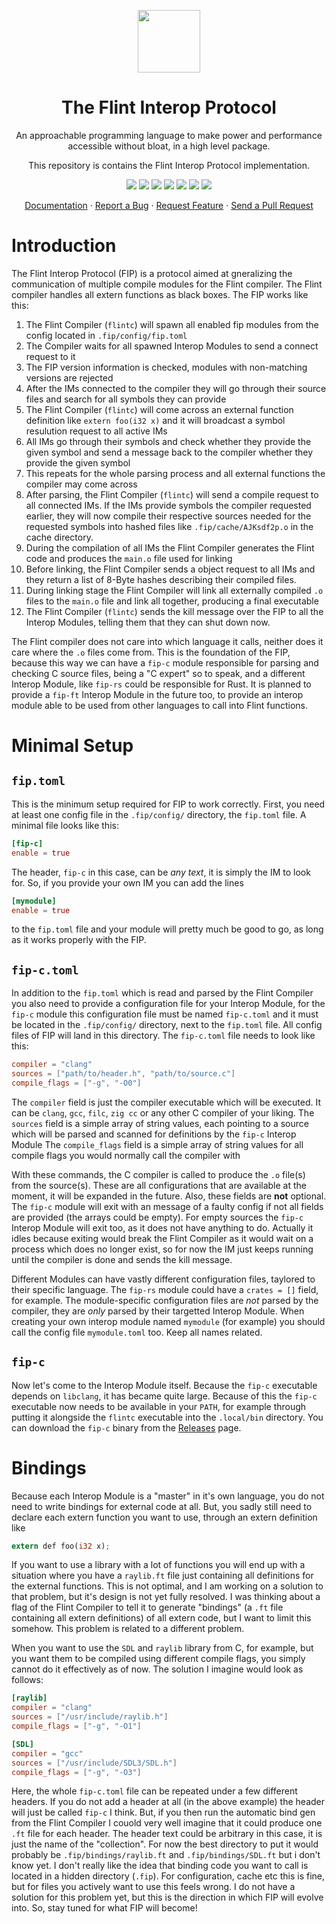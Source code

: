 <div align="center">
<p>
    <img width="100" src="https://raw.githubusercontent.com/flint-lang/logo/main/logo.svg">
    <h1>The Flint Interop Protocol</h1>
</p>

<p>
An approachable programming language to make power and performance accessible without bloat, in a high level package.

This repository is contains the Flint Interop Protocol implementation.

</p>

<p>
    <a href="#"><img src="https://img.shields.io/badge/c-%2300599C.svg?style=flat&logo=c%2B%2B&logoColor=white"></img></a>
    <a href="http://opensource.org/licenses/MIT"><img src="https://img.shields.io/github/license/flint-lang/fip?color=black"></img></a>
    <a href="#"><img src="https://img.shields.io/github/stars/flint-lang/fip"></img></a>
    <a href="#"><img src="https://img.shields.io/github/forks/flint-lang/fip"></img></a>
    <a href="#"><img src="https://img.shields.io/github/repo-size/flint-lang/fip"></img></a>
    <a href="https://github.com/flint-lang/flintc/graphs/contributors"><img src="https://img.shields.io/github/contributors/flint-lang/fip?color=blue"></img></a>
    <a href="https://github.com/flint-lang/fip/issues"><img src="https://img.shields.io/github/issues/flint-lang/fip"></img></a>
</p>

<p align="center">
  <a href="https://flint-lang.github.io/">Documentation</a> ·
  <a href="https://github.com/flint-lang/fip/issues">Report a Bug</a> ·
  <a href="https://github.com/flint-lang/fip/issues">Request Feature</a> ·
  <a href="https://github.com/flint-lang/fip/pulls">Send a Pull Request</a>
</p>

</div>

# Introduction

The Flint Interop Protocol (FIP) is a protocol aimed at gneralizing the communication of multiple compile modules for the Flint compiler. The Flint compiler handles all extern functions as black boxes. The FIP works like this:

1. The Flint Compiler (`flintc`) will spawn all enabled fip modules from the config located in `.fip/config/fip.toml`
2. The Compiler waits for all spawned Interop Modules to send a connect request to it
3. The FIP version information is checked, modules with non-matching versions are rejected
4. After the IMs connected to the compiler they will go through their source files and search for all symbols they can provide
5. The Flint Compiler (`flintc`) will come across an external function definition like `extern foo(i32 x)` and it will broadcast a symbol resulution request to all active IMs
6. All IMs go through their symbols and check whether they provide the given symbol and send a message back to the compiler whether they provide the given symbol
7. This repeats for the whole parsing process and all external functions the compiler may come across
8. After parsing, the Flint Compiler (`flintc`) will send a compile request to all connected IMs. If the IMs provide symbols the compiler requested earlier, they will now compile their respective sources needed for the requested symbols into hashed files like `.fip/cache/AJKsdf2p.o` in the cache directory.
9. During the compilation of all IMs the Flint Compiler generates the Flint code and produces the `main.o` file used for linking
10. Before linking, the Flint Compiler sends a object request to all IMs and they return a list of 8-Byte hashes describing their compiled files.
11. During linking stage the Flint Compiler will link all externally compiled `.o` files to the `main.o` file and link all together, producing a final executable
12. The Flint Compiler (`flintc`) sends the kill message over the FIP to all the Interop Modules, telling them that they can shut down now.

The Flint compiler does not care into which language it calls, neither does it care where the `.o` files come from. This is the foundation of the FIP, because this way we can have a `fip-c` module responsible for parsing and checking C source files, being a "C expert" so to speak, and a different Interop Module, like `fip-rs` could be responsible for Rust. It is planned to provide a `fip-ft` Interop Module in the future too, to provide an interop module able to be used from other languages to call into Flint functions.

# Minimal Setup

## `fip.toml`

This is the minimum setup required for FIP to work correctly. First, you need at least one config file in the `.fip/config/` directory, the `fip.toml` file. A minimal file looks like this:

```toml
[fip-c]
enable = true
```

The header, `fip-c` in this case, can be _any text_, it is simply the IM to look for. So, if you provide your own IM you can add the lines

```toml
[mymodule]
enable = true
```

to the `fip.toml` file and your module will pretty much be good to go, as long as it works properly with the FIP.

## `fip-c.toml`

In addition to the `fip.toml` which is read and parsed by the Flint Compiler you also need to provide a configuration file for your Interop Module, for the `fip-c` module this configuration file must be named `fip-c.toml` and it must be located in the `.fip/config/` directory, next to the `fip.toml` file. All config files of FIP will land in this directory. The `fip-c.toml` file needs to look like this:

```toml
compiler = "clang"
sources = ["path/to/header.h", "path/to/source.c"]
compile_flags = ["-g", "-O0"]
```

The `compiler` field is just the compiler executable which will be executed. It can be `clang`, `gcc`, `filc`, `zig cc` or any other C compiler of your liking.
The `sources` field is a simple array of string values, each pointing to a source which will be parsed and scanned for definitions by the `fip-c` Interop Module
The `compile_flags` field is a simple array of string values for all compile flags you would normally call the compiler with

With these commands, the C compiler is called to produce the `.o` file(s) from the source(s). These are all configurations that are available at the moment, it will be expanded in the future. Also, these fields are **not** optional. The `fip-c` module will exit with an message of a faulty config if not all fields are provided (the arrays could be empty). For empty sources the `fip-c` Interop Module will exit too, as it does not have anything to do. Actually it idles because exiting would break the Flint Compiler as it would wait on a process which does no longer exist, so for now the IM just keeps running until the compiler is done and sends the kill message.

Different Modules can have vastly different configuration files, taylored to their specific language. The `fip-rs` module could have a `crates = []` field, for example. The module-specific configuration files are _not_ parsed by the compiler, they are _only_ parsed by their targetted Interop Module. When creating your own interop module named `mymodule` (for example) you should call the config file `mymodule.toml` too. Keep all names related.

## `fip-c`

Now let's come to the Interop Module itself. Because the `fip-c` executable depends on `libclang`, it has became quite large. Because of this the `fip-c` executable now needs to be available in your `PATH`, for example through putting it alongside the `flintc` executable into the `.local/bin` directory. You can download the `fip-c` binary from the [Releases](https://github.com/flint-lang/fip/releases) page.

# Bindings

Because each Interop Module is a "master" in it's own language, you do not need to write bindings for external code at all. But, you sadly still need to declare each extern function you want to use, through an extern definition like

```rs
extern def foo(i32 x);
```

If you want to use a library with a lot of functions you will end up with a situation where you have a `raylib.ft` file just containing all definitions for the external functions. This is not optimal, and I am working on a solution to that problem, but it's design is not yet fully resolved. I was thinking about a flag of the Flint Compiler to tell it to generate "bindings" (a `.ft` file containing all extern definitions) of all extern code, but I want to limit this somehow. This problem is related to a different problem.

When you want to use the `SDL` and `raylib` library from C, for example, but you want them to be compiled using different compile flags, you simply cannot do it effectively as of now. The solution I imagine would look as follows:

```toml
[raylib]
compiler = "clang"
sources = ["/usr/include/raylib.h"]
compile_flags = ["-g", "-O1"]

[SDL]
compiler = "gcc"
sources = ["/usr/include/SDL3/SDL.h"]
compile_flags = ["-g", "-O3"]
```

Here, the whole `fip-c.toml` file can be repeated under a few different headers. If you do not add a header at all (in the above example) the header will just be called `fip-c` I think. But, if you then run the automatic bind gen from the Flint Compiler I couold very well imagine that it could produce one `.ft` file for each header. The header text could be arbitrary in this case, it is just the name of the "collection". For now the best directory to put it would probably be `.fip/bindings/raylib.ft` and `.fip/bindings/SDL.ft` but i don't know yet. I don't really like the idea that binding code you want to call is located in a hidden directory (`.fip`). For configuration, cache etc this is fine, but for files you actively want to use this feels wrong. I do not have a solution for this problem yet, but this is the direction in which FIP will evolve into. So, stay tuned for what FIP will become!
